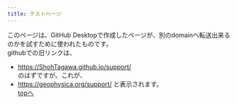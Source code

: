 ```yaml
---
title: テストページ
---
```


このページは、GitHub Desktopで作成したページが、別のdomainへ転送出来るのかを試すために使われたものです。   
githubでの旧リンクは、   
- https://ShohTagawa.github.io/support/   
のはずですが、これが、   
- https://geophysica.org/support/
と表示されます。   
[topへ](../index)